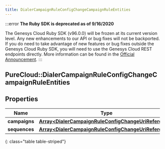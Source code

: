 ```yaml
---
title: DialerCampaignRuleConfigChangeCampaignRuleEntities
---
```


:::error
**The Ruby SDK is deprecated as of 9/16/2020**

The Genesys Cloud Ruby SDK (v96.0.0) will be frozen at its current version level. Any new enhancements to our API or bug fixes will not be backported. If you do need to take advantage of new features or bug fixes outside the Genesys Cloud Ruby SDK, you will need to use the Genesys Cloud REST endpoints directly. More information can be found in the [Official Announcement](https://developer.mypurecloud.com/forum/t/announcement-genesys-cloud-ruby-sdk-end-of-life/8850).
:::


## PureCloud::DialerCampaignRuleConfigChangeCampaignRuleEntities

## Properties

|Name | Type | Description | Notes|
|------------ | ------------- | ------------- | -------------|
| **campaigns** | [**Array&lt;DialerCampaignRuleConfigChangeUriReference&gt;**](DialerCampaignRuleConfigChangeUriReference.html) |  | [optional] |
| **sequences** | [**Array&lt;DialerCampaignRuleConfigChangeUriReference&gt;**](DialerCampaignRuleConfigChangeUriReference.html) |  | [optional] |
{: class="table table-striped"}



